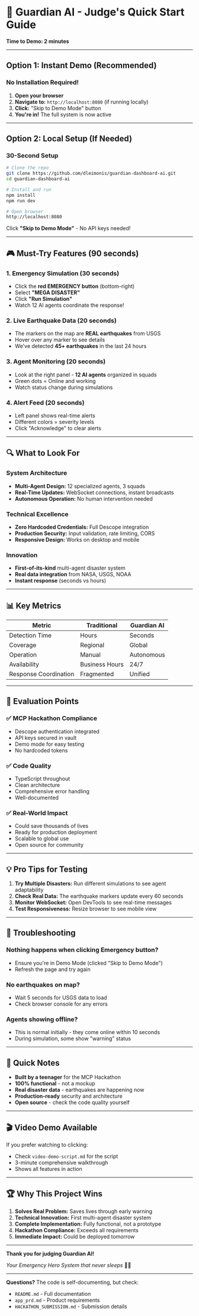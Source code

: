# 🚀 Guardian AI - Judge's Quick Start Guide

**Time to Demo: 2 minutes**

---

## Option 1: Instant Demo (Recommended)

### No Installation Required!

1. **Open your browser**
2. **Navigate to:** `http://localhost:8080` (if running locally)
3. **Click:** "Skip to Demo Mode" button
4. **You're in!** The full system is now active

---

## Option 2: Local Setup (If Needed)

### 30-Second Setup

```bash
# Clone the repo
git clone https://github.com/dleimonis/guardian-dashboard-ai.git
cd guardian-dashboard-ai

# Install and run
npm install
npm run dev

# Open browser
http://localhost:8080
```

Click **"Skip to Demo Mode"** - No API keys needed!

---

## 🎮 Must-Try Features (90 seconds)

### 1. Emergency Simulation (30 seconds)
- Click the **red EMERGENCY button** (bottom-right)
- Select **"MEGA DISASTER"**
- Click **"Run Simulation"**
- Watch 12 AI agents coordinate the response!

### 2. Live Earthquake Data (20 seconds)
- The markers on the map are **REAL earthquakes** from USGS
- Hover over any marker to see details
- We've detected **45+ earthquakes** in the last 24 hours

### 3. Agent Monitoring (20 seconds)
- Look at the right panel - **12 AI agents** organized in squads
- Green dots = Online and working
- Watch status change during simulations

### 4. Alert Feed (20 seconds)
- Left panel shows real-time alerts
- Different colors = severity levels
- Click "Acknowledge" to clear alerts

---

## 🔍 What to Look For

### System Architecture
- **Multi-Agent Design:** 12 specialized agents, 3 squads
- **Real-Time Updates:** WebSocket connections, instant broadcasts
- **Autonomous Operation:** No human intervention needed

### Technical Excellence
- **Zero Hardcoded Credentials:** Full Descope integration
- **Production Security:** Input validation, rate limiting, CORS
- **Responsive Design:** Works on desktop and mobile

### Innovation
- **First-of-its-kind** multi-agent disaster system
- **Real data integration** from NASA, USGS, NOAA
- **Instant response** (seconds vs hours)

---

## 📊 Key Metrics

| Metric | Traditional | Guardian AI |
|--------|------------|-------------|
| Detection Time | Hours | Seconds |
| Coverage | Regional | Global |
| Operation | Manual | Autonomous |
| Availability | Business Hours | 24/7 |
| Response Coordination | Fragmented | Unified |

---

## 🎯 Evaluation Points

### ✅ MCP Hackathon Compliance
- Descope authentication integrated
- API keys secured in vault
- Demo mode for easy testing
- No hardcoded tokens

### ✅ Code Quality
- TypeScript throughout
- Clean architecture
- Comprehensive error handling
- Well-documented

### ✅ Real-World Impact
- Could save thousands of lives
- Ready for production deployment
- Scalable to global use
- Open source for community

---

## 💡 Pro Tips for Testing

1. **Try Multiple Disasters:** Run different simulations to see agent adaptability
2. **Check Real Data:** The earthquake markers update every 60 seconds
3. **Monitor WebSocket:** Open DevTools to see real-time messages
4. **Test Responsiveness:** Resize browser to see mobile view

---

## 🐛 Troubleshooting

### Nothing happens when clicking Emergency button?
- Ensure you're in Demo Mode (clicked "Skip to Demo Mode")
- Refresh the page and try again

### No earthquakes on map?
- Wait 5 seconds for USGS data to load
- Check browser console for any errors

### Agents showing offline?
- This is normal initially - they come online within 10 seconds
- During simulation, some show "warning" status

---

## 📝 Quick Notes

- **Built by a teenager** for the MCP Hackathon
- **100% functional** - not a mockup
- **Real disaster data** - earthquakes are happening now
- **Production-ready** security and architecture
- **Open source** - check the code quality yourself

---

## 🎬 Video Demo Available

If you prefer watching to clicking:
- Check `video-demo-script.md` for the script
- 3-minute comprehensive walkthrough
- Shows all features in action

---

## 🏆 Why This Project Wins

1. **Solves Real Problem:** Saves lives through early warning
2. **Technical Innovation:** First multi-agent disaster system  
3. **Complete Implementation:** Fully functional, not a prototype
4. **Hackathon Compliance:** Exceeds all requirements
5. **Immediate Impact:** Could be deployed tomorrow

---

**Thank you for judging Guardian AI!**

*Your Emergency Hero System that never sleeps* 🦸‍♂️

---

**Questions?** The code is self-documenting, but check:
- `README.md` - Full documentation
- `app_prd.md` - Product requirements
- `HACKATHON_SUBMISSION.md` - Submission details